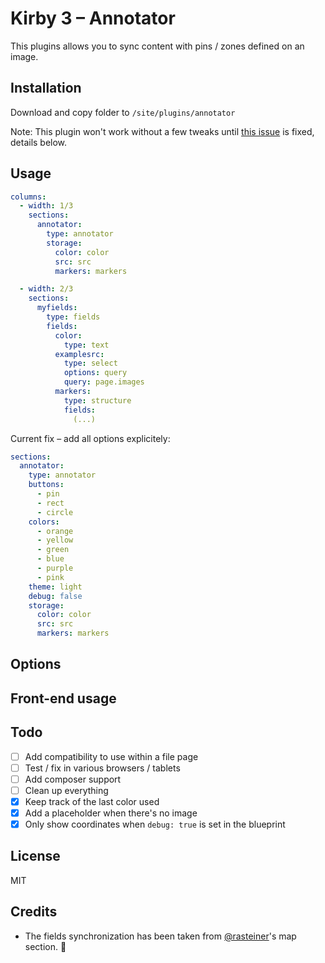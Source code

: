 # Kirby 3 – Annotator

This plugins allows you to sync content with pins / zones defined on an image.

## Installation

Download and copy folder to ```/site/plugins/annotator```

Note: This plugin won't work without a few tweaks until [this issue](https://github.com/k-next/kirby/issues/1037) is fixed, details below.

## Usage

```yaml
columns:
  - width: 1/3
    sections:
      annotator:
        type: annotator
        storage:
          color: color
          src: src
          markers: markers

  - width: 2/3
    sections:
      myfields:
        type: fields
        fields:
          color:
            type: text
          examplesrc:
            type: select
            options: query
            query: page.images
          markers:
            type: structure
            fields:
              (...)
```

Current fix – add all options explicitely:

```yaml
sections:
  annotator:
    type: annotator
    buttons:
      - pin
      - rect
      - circle
    colors:
      - orange
      - yellow
      - green
      - blue
      - purple
      - pink
    theme: light
    debug: false
    storage:
      color: color
      src: src
      markers: markers
```


## Options

## Front-end usage

## Todo

- [ ] Add compatibility to use within a file page
- [ ] Test / fix in various browsers / tablets
- [ ] Add composer support
- [ ] Clean up everything
- [X] Keep track of the last color used
- [X] Add a placeholder when there's no image
- [X] Only show coordinates when ```debug: true``` is set in the blueprint

## License

MIT

## Credits

- The fields synchronization has been taken from [@rasteiner](https://github.com/rasteiner/kn-map-section)'s map section. 🙏

